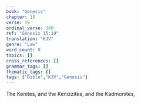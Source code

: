 ```yaml
---
book: "Genesis"
chapter: 15
verse: 19
ordinal_verse: 380
ref: "Genesis 15:19"
translation: "KJV"
genre: "Law"
word_count: 8
topics: []
cross_references: []
grammar_tags: []
thematic_tags: []
tags: ["Bible","KJV","Genesis"]
---
```

The Kenites, and the Kenizzites, and the Kadmonites,
